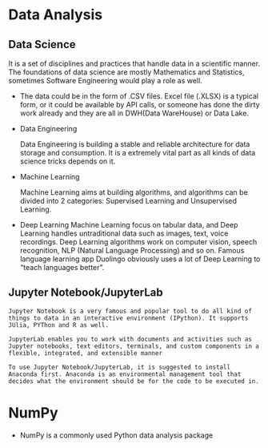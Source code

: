 # Data Analysis

## Data Science

It is a set of disciplines and practices that handle data in a scientific manner. The foundations of data science are mostly Mathematics and Statistics, sometimes Software Engineering would play a role as well.

* The data could be in the form of .CSV files. Excel file (.XLSX) is a typical form, or it could be available by API calls, or someone has done the dirty work already and they are all in DWH(Data WareHouse) or Data Lake.

* Data Engineering

    Data Engineering is building a stable and reliable architecture for data storage and consumption. It is a extremely vital part as all kinds of data science tricks depends on it.

* Machine Learning

    Machine Learning aims at building algorithms, and algorithms can be divided into 2 categories: Supervised Learning and Unsupervised Learning.

* Deep Learning
    Machine Learning focus on tabular data, and Deep Learning handles untraditional data such as images, text, voice recordings. Deep Learning algorithms work on computer vision, speech recognition, NLP (Natural Language Processing) and so on. Famous language learning app Duolingo obviously uses a lot of Deep Learning to “teach languages better”.

## Jupyter Notebook/JupyterLab

    Jupyter Notebook is a very famous and popular tool to do all kind of things to data in an interactive environment (IPython). It supports JUlia, PYThon and R as well.

    JupyterLab enables you to work with documents and activities such as Jupyter notebooks, text editors, terminals, and custom components in a flexible, integrated, and extensible manner

    To use Jupyter Notebook/JupyterLab, it is suggested to install Anaconda first. Anaconda is an environmental management tool that decides what the environment should be for the code to be executed in.

# NumPy

* NumPy is a commonly used Python data analysis package 